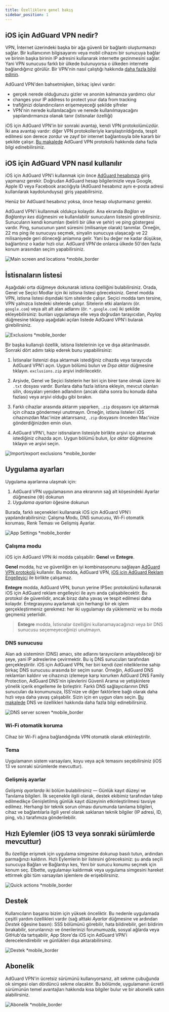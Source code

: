 ```yaml
---
title: Özelliklere genel bakış
sidebar_position: 1
---
```


## iOS için AdGuard VPN nedir?

VPN, İnternet üzerindeki başka bir ağa güvenli bir bağlantı oluşturmanızı sağlar. Bir kullanıcının bilgisayarını veya mobil cihazını bir sunucuya bağlar ve birinin başka birinin IP adresini kullanarak internette gezinmesini sağlar. Yani VPN sunucusu farklı bir ülkede bulunuyorsa o ülkeden internete bağlandığınız görülür. Bir VPN'nin nasıl çalıştığı hakkında [daha fazla bilgi edinin](/general/how-vpn-works.md).

AdGuard VPN'den bahsetmişken, birkaç işlevi vardır:

- gerçek nerede olduğunuzu gizler ve anonim kalmanıza yardımcı olur
- changes your IP address to protect your data from tracking
- trafiğinizi dolandırıcıların erişemeyeceği şekilde şifreler
- VPN'nin nerede kullanılacağını ve nerede kullanılmayacağını yapılandırmanıza olanak tanır (istisnalar özelliği)

iOS için AdGuard VPN'in bir sonraki avantajı, kendi VPN protokolümüzdür. İki ana avantajı vardır: diğer VPN protokolleriyle karşılaştırıldığında, tespit edilmesi son derece zordur ve zayıf bir internet bağlantısıyla bile kararlı bir şekilde çalışır. [Bu makalede](../general/adguard-vpn-protocol.mdx) AdGuard VPN protokolü hakkında daha fazla bilgi edinebilirsiniz.

## iOS için AdGuard VPN nasıl kullanılır

iOS için AdGuard VPN'i kullanmak için önce [AdGuard hesabınıza](https://my.adguard.com/) giriş yapmanız gerekir. Doğrudan AdGuard hesap bilgilerinizle veya Google, Apple ID veya Facebook aracılığıyla (AdGuard hesabınız aynı e-posta adresi kullanılarak kaydolunduysa) giriş yapabilirsiniz.

Henüz bir AdGuard hesabınız yoksa, önce hesap oluşturmanız gerekir.

AdGuard VPN'i kullanmak oldukça kolaydır. Ana ekranda *Bağlan ve Bağlantıyı kes* düğmesini ve kullanılabilir sunucuların listesini görebilirsiniz. Sunucuların kendi konumları (belirli bir ülke ve şehir) ve ping göstergesi vardır. Ping, sunucunun yanıt süresini (milisaniye olarak) tanımlar. Örneğin, 22 ms ping ile sunucuyu seçmek, sinyalin sunucuya ulaşacağı ve 22 milisaniyede geri döneceği anlamına gelir. Yani bu değer ne kadar düşükse, bağlantınız o kadar hızlı olur. AdGuard VPN'de onlarca ülkede 50'den fazla konum arasından seçim yapabilirsiniz.

![Main screen and locations *mobile_border](https://cdn.adguardvpn.com/content/kb/vpn/ios/1.png?123)

## İstisnaların listesi

Aşağıdaki orta düğmeye dokunarak istisna özelliğini bulabilirsiniz. Orada, Genel ve Seçici Modlar için iki istisna listesi göreceksiniz. Genel modda VPN, istisna listesi dışındaki tüm sitelerde çalışır. Seçici modda tam tersine, VPN yalnızca listedeki sitelerde çalışır. Sitelerin etki alanlarını (ör. `google.com`) veya alt alt alan adlarını (ör. `*.google.com`) iki şekilde ekleyebilirsiniz: bunları uygulamaya elle veya doğrudan tarayıcıdan, *Paylaş* düğmesine tıklayıp aşağıdaki açılan listede AdGuard VPN'i bularak girebilirsiniz.

![Exclusions *mobile_border](https://cdn.adguardvpn.com/content/kb/vpn/ios/2.png?123)

Bir başka kullanışlı özellik, istisna listelerinin içe ve dışa aktarılmasıdır. Sonraki dört adımı takip ederek bunu yapabilirsiniz:

1. İstisnalar listenizi dışa aktarmak istediğiniz cihazda veya tarayıcıda AdGuard VPN'i açın. Uygun bölümü bulun ve *Dışa aktar* düğmesine tıklayın. `exclusions.zip` arşivi indirilecektir.

2. Arşivde, Genel ve Seçici listelerin her biri için birer tane olmak üzere iki `.txt` dosyası vardır. Bunlara daha fazla istisna ekleyin, mevcut olanları silin, dosyaları yeniden adlandırın (ancak daha sonra bu konuda daha fazlası) veya arşivi olduğu gibi bırakın.

3. Farklı cihazlar arasında aktarım yaparken, `.zip` dosyasını içe aktarmak için cihaza göndermeyi unutmayın. Örneğin, istisna listeleri iOS cihazınızdan Mac'inize aktarırsanız, `.zip` dosyasını önceden Mac'inize gönderdiğinizden emin olun.

4. AdGuard VPN'i, hazır istisnaların listesiyle birlikte arşivi içe aktarmak istediğiniz cihazda açın. Uygun bölümü bulun, *İçe aktar* düğmesine tıklayın ve arşivi seçin.

![Import/export exclusions *mobile_border](https://cdn.adguardvpn.com/content/kb/vpn/ios/import-export-exclusions.png)

## Uygulama ayarları

Uygulama ayarlarına ulaşmak için:

1. AdGuard VPN uygulamasının ana ekranının sağ alt köşesindeki Ayarlar düğmesine (⚙) dokunun
2. *Uygulama ayarları* öğesine dokunun

Burada, farklı seçenekleri kullanarak iOS için AdGuard VPN'i yapılandırabilirsiniz: Çalışma Modu, DNS sunucusu, Wi-Fi otomatik koruması, Renk Teması ve Gelişmiş Ayarlar.

![App Settings *mobile_border](https://cdn.adguardvpn.com/content/kb/vpn/ios/app-settings.png)

### Çalışma modu

iOS için AdGuard VPN iki modda çalışabilir: **Genel** ve **Entegre**.

**Genel** modda, hız ve güvenliğin en iyi kombinasyonunu sağlayan [AdGuard VPN protokolü](../general/adguard-vpn-protocol.mdx) kullanılır. Bu modda, AdGuard VPN, [iOS için AdGuard Reklam Engelleyici](https://adguard.com/kb/adguard-for-ios/overview/) ile birlikte çalışamaz.

**Entegre** modda, AdGuard VPN, bunun yerine IPSec protokolünü kullanarak iOS için AdGuard reklam engelleyici ile aynı anda çalışabilecektir. Bu protokol de güvenlidir, ancak biraz daha yavaş ve tespit edilmesi daha kolaydır. Entegrasyonu ayarlamak için herhangi bir ek işlem gerçekleştirmeniz gerekmez: her iki uygulamayı da yüklemeniz ve bu moda geçmeniz yeterlidir.
> **Entegre** modda, İstisnalar özelliğini kullanamayacağınızı veya bir DNS sunucusu seçemeyeceğinizi unutmayın.

### DNS sunucusu

Alan adı sisteminin (DNS) amacı, site adlarını tarayıcıların anlayabileceği bir şeye, yani IP adreslerine çevirmektir. Bu iş DNS sunucuları tarafından gerçekleştirilir. iOS için AdGuard VPN, her biri kendi özel niteliklerine sahip birkaç DNS sunucusu arasında bir seçim sunar. Örneğin, AdGuard DNS reklamları kaldırır ve cihazınızı izlemeye karşı korurken AdGuard DNS Family Protection, AdGuard DNS'nin işlevlerini Güvenli Arama ve yetişkinlere yönelik içerik engelleme ile birleştirir. Farklı DNS sağlayıcılarının DNS sunucuları da konumunuza, İSS'nize ve diğer faktörlere bağlı olarak daha hızlı veya daha yavaş çalışabilir. Sizin için en uygun olanı seçin. [Bu makalede](https://adguard-dns.io/kb/general/dns-filtering/#what-is-dns) DNS ve özellikleri hakkında daha fazla bilgi edinebilirsiniz.

![DNS server screen *mobile_border](https://cdn.adguardvpn.com/content/kb/vpn/ios/dns-server.png)

### Wi-Fi otomatik koruma

Cihaz bir Wi-Fi ağına bağlandığında VPN otomatik olarak etkinleştirilir.

### Tema

Uygulamanın sistem varsayılanı, koyu veya açık temasını seçebilirsiniz (iOS 13 ve sonraki sürümlerde mevcuttur).

### Gelişmiş ayarlar

*Gelişmiş ayarlarda* iki bölüm bulabilirsiniz — Günlük kayıt düzeyi ve Tanılama bilgileri. İlk seçenekle ilgili olarak, destek ekibimiz tarafından talep edilmedikçe Genişletilmiş günlük kayıt düzeyinin etkinleştirilmesi tavsiye edilmez. Herhangi bir teknik sorun olması durumunda tanılama bilgileri, cihaz ve bağlantılarla ilgili yerel olarak saklanan teknik bilgiler (IP adresi, ID, ping, vb.) tarafımıza gönderilebilir.

## Hızlı Eylemler (iOS 13 veya sonraki sürümlerde mevcuttur)

Bu özelliğe erişmek için uygulama simgesine dokunup basılı tutun, ardından parmağınızı kaldırın. Hızlı Eylemlerin bir listesini göreceksiniz: şu anda seçili sunucuya Bağlan ve Bağlantıyı kes, Yeni bir sunucu konumu seçmek için konum seç. Elbette, uygulamayı kaldırmak veya uygulama simgesini hareket ettirmek gibi tüm varsayılan işlemlere de erişebilirsiniz.

![Quick actions *mobile_border](https://cdn.adguardvpn.com/content/kb/vpn/ios/quick-actions.png)

## Destek

Kullanıcıların başarısı bizim için yüksek önceliktir. Bu nedenle uygulamada çeşitli yardım özellikleri vardır (sağ alttaki *Ayarlar* düğmesine ve ardından *Destek* öğesine basın): SSS bölümünü görebilir, hata bildirebilir, geri bildirim bırakabilir, sorunlarınızı ve önerilerinizi forumumuzda, sosyal ağlarda veya GitHub'da tartışabilir, App Store'da iOS için AdGuard VPN'i derecelendirebilir ve günlükleri dışa aktarabilirsiniz.

![Destek *mobile_border](https://cdn.adguardvpn.com/content/kb/vpn/ios/support.png)

## Abonelik

AdGuard VPN'in ücretsiz sürümünü kullanıyorsanız, alt sekme çubuğunda ok simgesi olan dördüncü sekme olacaktır. Bu bölümde, uygulamanın ücretli sürümünün temel avantajları hakkında kısa bilgiler bulur ve bir abonelik satın alabilirsiniz.

![Abonelik *mobile_border](https://cdn.adguardvpn.com/content/kb/vpn/ios/subscription_en.png)
